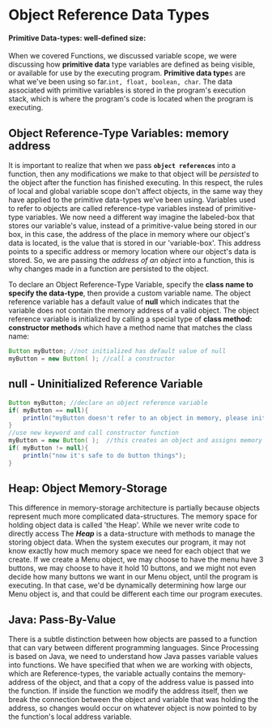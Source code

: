 # Object Reference Data Types

#### Primitive Data-types: well-defined size: 

When we covered Functions, we discussed variable scope, we were discussing how **primitive data** type variables are defined as being visible, or available for use by the executing program. **Primitive data type**s are what we've been using so far.`int, float, boolean, char`. The data associated with primitive variables is stored in the program's execution stack, which is where the program's code is located when the program is executing.

## Object Reference-Type Variables: memory address

It is important to realize that when we pass **`object references`** into a function, then any modifications we make to that object will be _persisted_ to the object after the function has finished executing. In this respect, the rules of local and global variable scope don't affect objects, in the same way they have applied to the primitive data-types we've been using. Variables used to refer to objects are called reference-type variables instead of primitive-type variables. We now need a different way imagine the labeled-box that stores our variable's value, instead of a primitive-value being stored in our box, in this case, the address of the place in memory where our object's data is located, is the value that is stored in our 'variable-box'. This address points to a specific address or memory location where our object's data is stored. So, we are passing the _address of an object_ into a function, this is why changes made in a function are persisted to the object.

To declare an Object Reference-Type Variable, specify the **class name to specify the data-type**, then provide a custom variable name.  The object reference variable has a default value of **null** which indicates that the variable does not contain the memory address of a valid object. The object reference variable is initialized by calling a special type of **class method:**  **constructor methods** which have a method name that matches the class name: 

```java
Button myButton; //not initialized has default value of null
myButton = new Button( ); //call a constructor 
```

## null - Uninitialized Reference Variable

```java
Button myButton; //declare an object reference variable
if( myButton == null){
    println("myButton doesn't refer to an object in memory, please initialize before trying to use");
}
//use new keyword and call constructor function 
myButton = new Button( );  //this creates an object and assigns memory address to myButton variable
if( myButton != null){
    println("now it's safe to do button things");
}
```

## Heap: Object Memory-Storage

This difference in memory-storage architecture is partially because objects represent much more complicated data-structures. The memory space for holding object data is called 'the Heap'.  While we never write code to directly access The _**Heap**_ is a data-structure with methods to manage the storing  object data. When the system executes our program, it may not know exactly how much memory space we need for each object that we create. If we create a Menu object, we may choose to have the menu have 3 buttons, we may choose to have it hold 10 buttons, and we might not even decide how many buttons we want in our Menu object, until the program is executing. In that case, we'd be dynamically determining how large our Menu object is, and that could be different each time our program executes.

## Java:  Pass-By-Value

There is a subtle distinction between how objects are passed to a function that can vary between different programming languages. Since Processing is based on Java, we need to understand how Java passes variable values into functions. We have specified that when we are working with objects, which are Reference-types, the variable actually contains the memory-address of the object, and that a copy of the address value is passed into the function. If inside the function we modify the address itself, then we break the connection between the object and variable that was holding the address, so changes would occur on whatever object is now pointed to by the function's local address variable.

